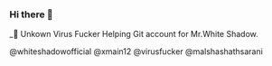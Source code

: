 ### Hi there 👋

<!--
**xmain12/xmain12** is a ✨ _special_ ✨ repository because its `README.md` (this file) appears on your GitHub profile.

Here are some ideas to get you started:

- 🔭 I’m currently working on ...
- 🌱 I’m currently learning ...
- 👯 I’m looking to collaborate on ...
- 🤔 I’m looking for help with ...
- 💬 Ask me about ...
- 📫 How to reach me: ...
- 😄 Pronouns: ...
- ⚡ Fun fact: ...
-->

_🍇 Unkown Virus Fucker Helping Git account for Mr.White Shadow.

@whiteshadowofficial
@xmain12
@virusfucker
@malshashathsarani
